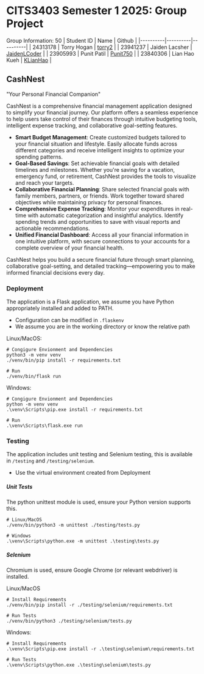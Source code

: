 # CITS3403 Semester 1 2025: Group Project

Group Information: 50
| Student ID | Name | Github |
|----------|----------|----------|
| 24313178 | Torry Hogan | [torry2](https://github.com/torry2) |
| 23941237 | Jaiden Lacsher | [JaidenLCoder](https://github.com/JaidenLCoder) |
| 23905993 | Punit Patil | [Punit750](https://github.com/Punit750) |
| 23840306 | Lian Hao Kueh | [KLianHao](https://github.com/KLianHao) |

## CashNest
"Your Personal Financial Companion"

CashNest is a comprehensive financial management application designed to simplify your financial journey. Our platform offers a seamless experience to help users take control of their finances through intuitive budgeting tools, intelligent expense tracking, and collaborative goal-setting features.

- **Smart Budget Management**: Create customized budgets tailored to your financial situation and lifestyle. Easily allocate funds across different categories and receive intelligent insights to optimize your spending patterns.
- **Goal-Based Savings**: Set achievable financial goals with detailed timelines and milestones. Whether you're saving for a vacation, emergency fund, or retirement, CashNest provides the tools to visualize and reach your targets.
- **Collaborative Financial Planning**: Share selected financial goals with family members, partners, or friends. Work together toward shared objectives while maintaining privacy for personal finances.
- **Comprehensive Expense Tracking**: Monitor your expenditures in real-time with automatic categorization and insightful analytics. Identify spending trends and opportunities to save with visual reports and actionable recommendations.
- **Unified Financial Dashboard**: Access all your financial information in one intuitive platform, with secure connections to your accounts for a complete overview of your financial health.

CashNest helps you build a secure financial future through smart planning, collaborative goal-setting, and detailed tracking—empowering you to make informed financial decisions every day.

### Deployment
The application is a Flask application, we assume you have Python appropriately installed and added to PATH.
- Configuration can be modified in `.flaskenv`
- We assume you are in the working directory or know the relative path

Linux/MacOS:
```
# Congigure Envionment and Dependencies 
python3 -m venv venv
./venv/bin/pip install -r requirements.txt

# Run
./venv/bin/flask run 
```

Windows:
```
# Congigure Envionment and Dependencies 
python -m venv venv
.\venv\Scripts\pip.exe install -r requirements.txt

# Run
.\venv\Scripts\flask.exe run
```

### Testing
The application includes unit testing and Selenium testing, this is available in `/testing` and `/testing/selenium`.
- Use the virtual environment created from Deployment

##### Unit Tests
The python unittest module is used, ensure your Python version supports this.

```
# Linux/MacOS
./venv/bin/python3 -m unittest ./testing/tests.py

# Windows
.\venv\Scripts\python.exe -m unittest .\testing\tests.py
```

##### Selenium
Chromium is used, ensure Google Chrome (or relevant webdriver) is installed.

Linux/MacOS
```
# Install Requirements
./venv/bin/pip install -r ./testing/selenium/requirements.txt

# Run Tests
./venv/bin/python3 ./testing/selenium/tests.py
```

Windows:
```
# Install Requirements
.\venv\Scripts\pip.exe install -r .\testing\selenium\requirements.txt

# Run Tests
.\venv\Scripts\python.exe .\testing\selenium\tests.py
```
